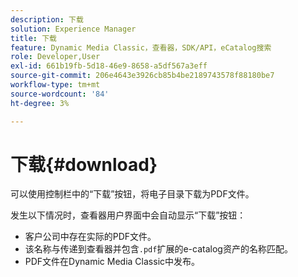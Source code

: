 ```yaml
---
description: 下载
solution: Experience Manager
title: 下载
feature: Dynamic Media Classic，查看器，SDK/API，eCatalog搜索
role: Developer,User
exl-id: 661b19fb-5d18-46e9-8658-a5df567a3eff
source-git-commit: 206e4643e3926cb85b4be2189743578f88180be7
workflow-type: tm+mt
source-wordcount: '84'
ht-degree: 3%

---
```


# 下载{#download}

可以使用控制栏中的“下载”按钮，将电子目录下载为PDF文件。

发生以下情况时，查看器用户界面中会自动显示“下载”按钮：

* 客户公司中存在实际的PDF文件。
* 该名称与传递到查看器并包含`.pdf`扩展的e-catalog资产的名称匹配。
* PDF文件在Dynamic Media Classic中发布。
